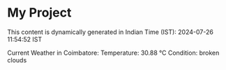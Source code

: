# My Project

This content is dynamically generated in Indian Time (IST): 2024-07-26 11:54:52 IST


Current Weather in Coimbatore:
Temperature: 30.88 °C
Condition: broken clouds
